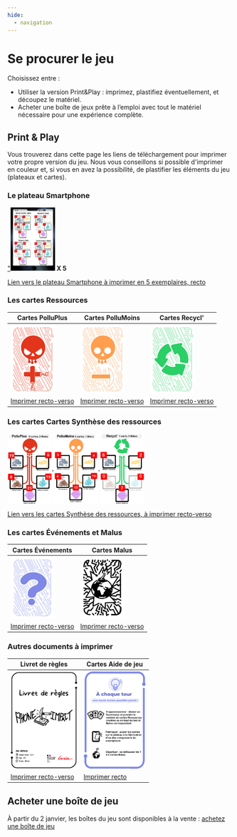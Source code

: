 ```yaml
---
hide:
  - navigation
---
```


# Se procurer le jeu

Choisissez entre :

- Utiliser la version Print&Play : imprimez, plastifiez éventuellement, et découpez le matériel.
- Acheter une boîte de jeux prête à l’emploi avec tout le matériel nécessaire pour une expérience complète.

## Print & Play

Vous trouverez dans cette page les liens de téléchargement pour imprimer votre propre version du jeu. Nous vous conseillons si possible d'imprimer en couleur et, si vous en avez la possibilité, de plastifier les éléments du jeu (plateaux et cartes).

### Le plateau Smartphone
<a href="docCommuns/Plateau.pdf">"<img alt="Plateau.jpeg" src="../img/Plateau.jpeg" width="100" /></a> **X 5**


[Lien vers le plateau Smartphone à imprimer en 5 exemplaires, recto](docCommuns/Plateau.pdf) 

### Les cartes Ressources

| Cartes PolluPlus                                                                         | Cartes PolluMoins                                                                                               | Cartes Recycl'                                                                                         |
|------------------------------------------------------------------------------------------|-----------------------------------------------------------------------------------------------------------------|--------------------------------------------------------------------------------------------------------|
| <a href="pnp/polluplus.pdf"><img alt="cartePlluPlus.jpg" src="../img/cartePlluPlus.jpg" width="100"/></a> | <a href="pnp/pollumoins.pdf"><img alt="cartePolluMoins.jpg" src="../img/cartePolluMoins.jpg" width="100" /></a> | <a href="pnp/recyclage.pdf"><img alt="carteRecycl.jpg" src="../img/carteRecycl.jpg" width="100" /></a> |
| [Imprimer recto-verso](pnp/polluplus.pdf)                                                | [Imprimer recto-verso](pnp/pollumoins.pdf)                                                                      | [Imprimer recto-verso](pnp/recyclage.pdf)                                                              |


### Les cartes Cartes Synthèse des ressources
<a href="pnp/recap.pdf">
<img alt="Cartes Synthèse PolluPlus" src="../img/SynthesePolluPlus.jpeg" width="100" align="center"/>
<img alt="Cartes Synthèse PolluMoins" src="../img/SynthesePolluMoins.jpeg" width="100" align="center"/>
<img alt="Cartes Synthèse Recycl'" src="../img/SyntheseRecycl.jpeg" width="100" align="center"/></a>

[Lien vers les cartes Synthèse des ressources, à imprimer recto-verso](pnp/recap.pdf)

### Les cartes Événements et Malus

| Cartes Événements | Cartes Malus |
|-------------------|---------|
|       <a href="pnp/events.pdf"><img alt="carteEvenement" src="../img/carteEvenement.png" width="100"/></a>            |   <a href="pnp/malus.pdf"><img alt="carteMalus" src="../img/carteMalusVerso.png" width="100"/></a>      |
|          [Imprimer recto-verso](pnp/events.pdf)         |    [Imprimer recto-verso](pnp/malus.pdf)     |


### Autres documents à imprimer

| Livret de règles                                                                                                    | Cartes Aide de jeu                                                                                     |
|---------------------------------------------------------------------------------------------------------------------|--------------------------------------------------------------------------------------------------------|
| <a href="docCommuns/LivretDeRegles.pdf"><img alt="LivretDeRegles" src="../img/LivretDeRegles.png" width="150"/></a> | <a href="docCommuns/AideDeJeu.pdf"><img alt="AideDeJeu" src="../img/AideDeJeu.png" width="140" /> </a> |
| [Imprimer recto-verso](docCommuns/LivretDeRegles.pdf)                                                               | [Imprimer recto](docCommuns/AideDeJeu.pdf)                                                             |

## Acheter une boîte de jeu

À partir du 2 janvier, les boîtes du jeu sont disponibles à la vente : [achetez une boîte de jeu](https://boutique.inria.ecoessentials.fr/)